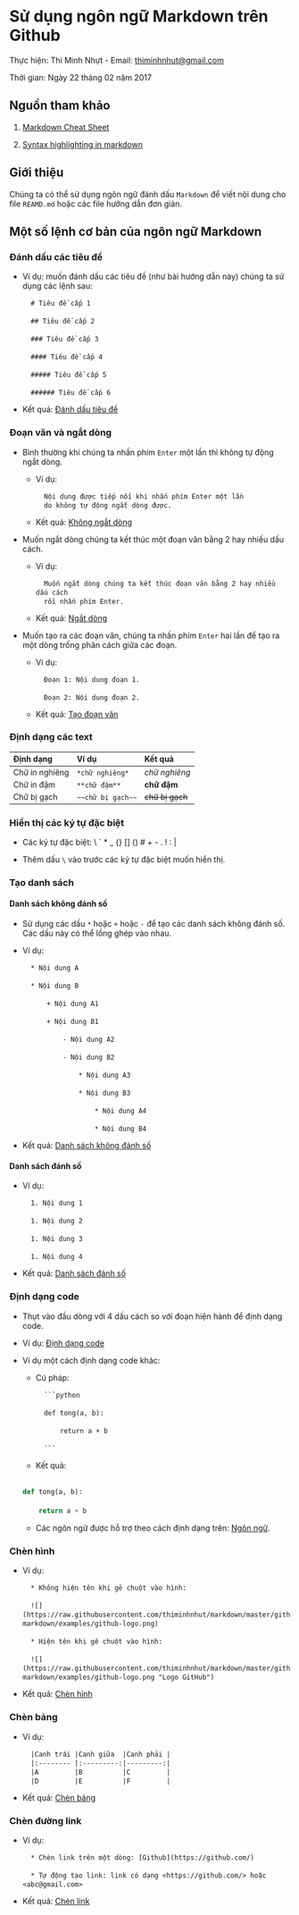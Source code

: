 # Sử dụng ngôn ngữ Markdown trên Github

Thực hiện: Thi Minh Nhựt - Email: thiminhnhut@gmail.com

Thời gian: Ngày 22 tháng 02 năm 2017

## Nguồn tham khảo

1. [Markdown Cheat Sheet](http://support.mashery.com/docs/customizing_your_portal/Markdown_Cheat_Sheet)

2. [Syntax highlighting in markdown](https://support.codebasehq.com/articles/tips-tricks/syntax-highlighting-in-markdown)

## Giới thiệu

Chúng ta có thể sử dụng ngôn ngữ đánh dấu `Markdown` để viết nội dung cho file `REAMD.md` 
hoặc các file hướng dẫn đơn giản.

## Một số lệnh cơ bản của ngôn ngữ Markdown

### Đánh dấu các tiêu đề

* Ví dụ: muốn đánh dấu các tiêu đề (như bài hướng dẫn này) chúng ta sử dụng các lệnh sau:

		# Tiêu đề cấp 1
		
		## Tiêu đề cấp 2
		
		### Tiêu đề cấp 3
		
		#### Tiêu đề cấp 4
		
		##### Tiêu đề cấp 5
		
		###### Tiêu đề cấp 6
		
* Kết quả: [Đánh dấu tiêu đề](https://github.com/thiminhnhut/markdown/blob/99120fd461ef57b6cd10550fd30ed6ef7ac4dd6e/github-markdown/examples/headers.md)

### Đoạn văn và ngắt dòng

* Bình thường khi chúng ta nhấn phím `Enter` một lần thì không tự động ngắt dòng.

	+ Ví dụ:
	
			Nội dung được tiếp nối khi nhấn phím Enter một lần
			do không tự động ngắt dòng được.
			
	+ Kết quả: [Không ngắt dòng](https://github.com/thiminhnhut/markdown/blob/9651847f58eeacdc59e0cb1d83362c7f09184370/github-markdown/examples/nolinebreak.md)
	
* Muốn ngắt dòng chúng ta kết thúc một đoạn văn bằng 2 hay nhiều dấu cách.

	+ Ví dụ:
	
			Muốn ngắt dòng chúng ta kết thúc đoạn văn bằng 2 hay nhiều dấu cách  
			rồi nhấn phím Enter.
			
	+ Kết quả: [Ngắt dòng](https://github.com/thiminhnhut/markdown/blob/ef9e23e5c3a6346000a3b67e384b63f0d8931792/github-markdown/examples/linebreak.md)

* Muốn tạo ra các đoạn văn, chúng ta nhấn phím `Enter` hai lần để tạo ra một dòng trống phân cách 
giữa các đoạn.

	+ Ví dụ:
	
			Đoạn 1: Nội dung đoạn 1.
			
			Đoạn 2: Nội dung đoạn 2.
			
	+ Kết quả: [Tạo đoạn văn](https://github.com/thiminhnhut/markdown/blob/6a5ac68a9e407b4df4fba1b22b5d25fc8df4155b/github-markdown/examples/paragraph.md)

### Định dạng các text

| Định dạng      |  Ví dụ           |  Kết quả         |
|:---------------|:-----------------|:-----------------|
| Chữ in nghiêng | `*chữ nghiêng*`  | *chữ nghiêng*    |
| Chữ in đậm     | `**chữ đậm**`    | **chữ đậm**      |
| Chữ bị gạch    | `~~chữ bị gạch~~`  | ~~chữ bị gạch~~|

### Hiển thị các ký tự đặc biệt

* Các ký tự đặc biệt: \\ \` \* \_ \{\} \[\] \(\) \# \+ \- \. \! \: \|

* Thêm dấu `\` vào trước các ký tự đặc biệt muốn hiển thị.

### Tạo danh sách

#### Danh sách không đánh số

* Sử dụng các dấu `*` hoặc `+` hoặc `-` để tạo các danh sách không đánh số.
Các dấu này có thể lồng ghép vào nhau.

* Ví dụ:

		* Nội dung A
		
		* Nội dung B
		
			+ Nội dung A1
			
			+ Nội dung B1
				
				- Nội dung A2
				
				- Nội dung B2
				
					* Nội dung A3
			
					* Nội dung B3
				
						* Nội dung A4
				
						* Nội dung B4
						

* Kết quả: [Danh sách không đánh số](https://github.com/thiminhnhut/markdown/blob/549e01cc872dcc10cedd7e566af693206c2284b1/github-markdown/examples/list-unnumber.md)

#### Danh sách đánh số

* Ví dụ:

		1. Nội dung 1

		1. Nội dung 2

		1. Nội dung 3

		1. Nội dung 4

* Kết quả: [Danh sách đánh số](https://github.com/thiminhnhut/markdown/blob/12a64fe92a3f1385b6455e37d0f35625b1f7786a/github-markdown/examples/list-number.md)

### Định dạng code

* Thụt vào đầu dòng với 4 dấu cách so với đoạn hiện hành để định dạng code.

* Ví dụ: [Định dạng code](https://github.com/thiminhnhut/markdown/blob/ccd00b375e6d4d3b60d2a12e8066860457d2a624/github-markdown/examples/code-block.md)

* Ví dụ một cách định dạng code khác:

	+ Cú pháp:
	
			```python
			
			def tong(a, b):
			
				return a + b
			
			```
			
	+ Kết quả:
	
	```python
			
	def tong(a, b):
			
		return a + b

	```
	
	+ Các ngôn ngữ được hỗ trợ theo cách định dạng trên: [Ngôn ngữ](https://support.codebasehq.com/articles/tips-tricks/syntax-highlighting-in-markdown).

### Chèn hình

* Ví dụ:

		* Không hiện tên khi gê chuột vào hình:

		![](https://raw.githubusercontent.com/thiminhnhut/markdown/master/github-markdown/examples/github-logo.png)

		* Hiện tên khi gê chuột vào hình:

		![](https://raw.githubusercontent.com/thiminhnhut/markdown/master/github-markdown/examples/github-logo.png "Logo GitHub")
		
* Kết quả: [Chèn hình](https://github.com/thiminhnhut/markdown/blob/8519cec2e71adcc186bc2fbffb821892e350d059/github-markdown/examples/insert-image.md)

### Chèn bảng

* Ví dụ:

		|Canh trái |Canh giữa  |Canh phải |
		|:-------- |:---------:|---------:|
		|A         |B          |C         |
		|D         |E          |F         |
		
* Kết quả: [Chèn bảng](https://github.com/thiminhnhut/markdown/blob/7a8ecc99a6230de79c9ae091caa6e5c07cf79b69/github-markdown/examples/insert-table.md)

### Chèn đường link

* Ví dụ:

		* Chèn link trên một dòng: [Github](https://github.com/)
	
		* Tự động tạo link: link có dạng <https://github.com/> hoặc <abc@gmail.com>

* Kết quả: [Chèn link](https://github.com/thiminhnhut/markdown/blob/57a8995108449049d59fd70a4f648b4dd91a9a10/github-markdown/examples/insert-link.md)
